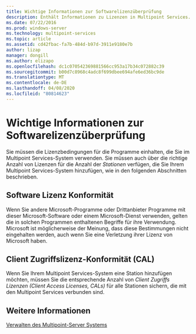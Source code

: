 ```yaml
---
title: Wichtige Informationen zur Softwarelizenzüberprüfung
description: Enthält Informationen zu Lizenzen in Multipoint Services.
ms.date: 07/22/2016
ms.prod: windows-server
ms.technology: multipoint-services
ms.topic: article
ms.assetid: cd42fbac-fa7b-484d-b97d-3911e9180e7b
author: lizap
manager: dongill
ms.author: elizapo
ms.openlocfilehash: dc1c070542369881566cc953a17b34c072882c39
ms.sourcegitcommit: b00d7c8968c4adc8f699dbee694afe6ed36bc9de
ms.translationtype: MT
ms.contentlocale: de-DE
ms.lasthandoff: 04/08/2020
ms.locfileid: "80814623"
---
```

# <a name="important-information-about-software-license-compliance"></a>Wichtige Informationen zur Softwarelizenzüberprüfung
Sie müssen die Lizenzbedingungen für die Programme einhalten, die Sie im Multipoint Services-System verwenden. Sie müssen auch über die richtige Anzahl von Lizenzen für die Anzahl der *Stationen* verfügen, die Sie Ihrem Multipoint Services-System hinzufügen, wie in den folgenden Abschnitten beschrieben.  
  
## <a name="software-license-compliance"></a>Software Lizenz Konformität  
Wenn Sie andere Microsoft-Programme oder Drittanbieter Programme mit dieser Microsoft-Software oder einem Microsoft-Dienst verwenden, gelten die in solchen Programmen enthaltenen Begriffe für ihre Verwendung. Microsoft ist möglicherweise der Meinung, dass diese Bestimmungen nicht eingehalten werden, auch wenn Sie eine Verletzung ihrer Lizenz von Microsoft haben.  
  
## <a name="client-access-license-cal-compliance"></a>Client Zugriffslizenz-Konformität (CAL)  
Wenn Sie Ihrem Multipoint Services-System eine Station hinzufügen möchten, müssen Sie die entsprechende Anzahl von *Client Zugriffs Lizenzen (Client Access Licenses, CALs)* für alle Stationen sichern, die mit den Multipoint Services verbunden sind.   
  
## <a name="see-also"></a>Weitere Informationen  
[Verwalten des Multipoint-Server Systems](managing-your-multipoint-services-system.md)  
  
